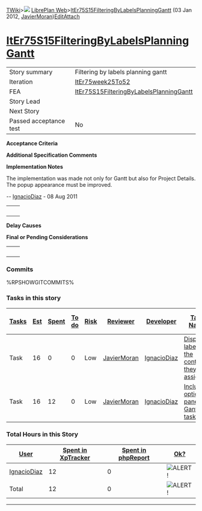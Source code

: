 [TWiki](/twiki/Main/WebHome)&gt;![](/twiki/TWiki/TWikiDocGraphics/web-bg-small.gif) [LibrePlan Web](/twiki/LibrePlan/WebHome)&gt;[ItEr75S15FilteringByLabelsPlanningGantt](http://wiki.libreplan-enterprise.com/twiki/LibrePlan/ItEr75S15FilteringByLabelsPlanningGantt "Topic revision: 5 (03 Jan 2012 - 13:16:57)") (03 Jan 2012, [JavierMoran](/twiki/Main/JavierMoran))[Edit](http://wiki.libreplan-enterprise.com/twiki/bin/edit/LibrePlan/ItEr75S15FilteringByLabelsPlanningGantt?t=1520337923 "Edit this topic text")[Attach](/twiki/bin/attach/LibrePlan/ItEr75S15FilteringByLabelsPlanningGantt "Attach an image or document to this topic")

 [ItEr75S15FilteringByLabelsPlanningGantt](/twiki/LibrePlan/ItEr75S15FilteringByLabelsPlanningGantt)
================================================================================================================================================================



|                        |                                                                                                              |
|------------------------|--------------------------------------------------------------------------------------------------------------|
| Story summary          | Filtering by labels planning gantt                                                                           |
| Iteration              | [ItEr75week25To52](/twiki/LibrePlan/ItEr75week25To52)                                               |
| FEA                    | [ItEr75S15FilteringByLabelsPlanningGantt](/twiki/LibrePlan/ItEr75S15FilteringByLabelsPlanningGantt) |
| Story Lead             |                                                                                                              |
| Next Story             |                                                                                                              |
| Passed acceptance test | No                                                                                                           |

**Acceptance Criteria**

**Additional Specification Comments**

**Implementation Notes**

The implementation was made not only for Gantt but also for Project Details. The popup appearance must be improved.

-- [IgnacioDiaz](/twiki/Main/IgnacioDiaz) - 08 Aug 2011

|     |     |
|-----|-----|
|     |     |

**Delay Causes**

**Final or Pending Considerations**

|     |     |
|-----|-----|
|     |     |

###  Commits

%RPSHOWGITCOMMITS%

###  Tasks in this story



| [Tasks](http://wiki.libreplan-enterprise.com/twiki/LibrePlan/ItEr75S15FilteringByLabelsPlanningGantt?sortcol=0;table=2;up=0#sorted_table "Sort by this column") | [Est](http://wiki.libreplan-enterprise.com/twiki/LibrePlan/ItEr75S15FilteringByLabelsPlanningGantt?sortcol=1;table=2;up=0#sorted_table "Sort by this column") | [Spent](http://wiki.libreplan-enterprise.com/twiki/LibrePlan/ItEr75S15FilteringByLabelsPlanningGantt?sortcol=2;table=2;up=0#sorted_table "Sort by this column") | [To do](http://wiki.libreplan-enterprise.com/twiki/LibrePlan/ItEr75S15FilteringByLabelsPlanningGantt?sortcol=3;table=2;up=0#sorted_table "Sort by this column") | [Risk](http://wiki.libreplan-enterprise.com/twiki/LibrePlan/ItEr75S15FilteringByLabelsPlanningGantt?sortcol=4;table=2;up=0#sorted_table "Sort by this column") | [Reviewer](http://wiki.libreplan-enterprise.com/twiki/LibrePlan/ItEr75S15FilteringByLabelsPlanningGantt?sortcol=5;table=2;up=0#sorted_table "Sort by this column") | [Developer](http://wiki.libreplan-enterprise.com/twiki/LibrePlan/ItEr75S15FilteringByLabelsPlanningGantt?sortcol=6;table=2;up=0#sorted_table "Sort by this column") | [Task Name](http://wiki.libreplan-enterprise.com/twiki/LibrePlan/ItEr75S15FilteringByLabelsPlanningGantt?sortcol=7;table=2;up=0#sorted_table "Sort by this column") | [Start Date](http://wiki.libreplan-enterprise.com/twiki/LibrePlan/ItEr75S15FilteringByLabelsPlanningGantt?sortcol=8;table=2;up=0#sorted_table "Sort by this column") | [Est End Date](http://wiki.libreplan-enterprise.com/twiki/LibrePlan/ItEr75S15FilteringByLabelsPlanningGantt?sortcol=9;table=2;up=0#sorted_table "Sort by this column") | [End Date](http://wiki.libreplan-enterprise.com/twiki/LibrePlan/ItEr75S15FilteringByLabelsPlanningGantt?sortcol=10;table=2;up=0#sorted_table "Sort by this column") |
|--------------------------------------------------------------------------------------------------------------------------------------------------------------------------|------------------------------------------------------------------------------------------------------------------------------------------------------------------------|--------------------------------------------------------------------------------------------------------------------------------------------------------------------------|--------------------------------------------------------------------------------------------------------------------------------------------------------------------------|-------------------------------------------------------------------------------------------------------------------------------------------------------------------------|-----------------------------------------------------------------------------------------------------------------------------------------------------------------------------|------------------------------------------------------------------------------------------------------------------------------------------------------------------------------|------------------------------------------------------------------------------------------------------------------------------------------------------------------------------|-------------------------------------------------------------------------------------------------------------------------------------------------------------------------------|---------------------------------------------------------------------------------------------------------------------------------------------------------------------------------|------------------------------------------------------------------------------------------------------------------------------------------------------------------------------|
| Task                                                                                                                                                                     | 16                                                                                                                                                                     | 0                                                                                                                                                                        | 0                                                                                                                                                                        | Low                                                                                                                                                                     | [JavierMoran](/twiki/Main/JavierMoran)                                                                                                                             | [IgnacioDiaz](/twiki/Main/IgnacioDiaz)                                                                                                                              | [Display labels in the container they are assigned](/twiki/LibrePlan/AnA07S07FilteringByLabelsPlanningGantt#TasK1)                                                  |                                                                                                                                                                               |                                                                                                                                                                                 | 01/08/2011                                                                                                                                                                   |
| Task                                                                                                                                                                     | 16                                                                                                                                                                     | 12                                                                                                                                                                       | 0                                                                                                                                                                        | Low                                                                                                                                                                     | [JavierMoran](/twiki/Main/JavierMoran)                                                                                                                             | [IgnacioDiaz](/twiki/Main/IgnacioDiaz)                                                                                                                              | [Including options panel in Gantt task filter](/twiki/LibrePlan/AnA07S07FilteringByLabelsPlanningGantt#TasK2)                                                       | 21/07/2011                                                                                                                                                                    |                                                                                                                                                                                 | 08/08/2011                                                                                                                                                                   |

###  Total Hours in this Story

| [User](http://wiki.libreplan-enterprise.com/twiki/LibrePlan/ItEr75S15FilteringByLabelsPlanningGantt?sortcol=0;table=3;up=0#sorted_table "Sort by this column") | [Spent in XpTracker](http://wiki.libreplan-enterprise.com/twiki/LibrePlan/ItEr75S15FilteringByLabelsPlanningGantt?sortcol=1;table=3;up=0#sorted_table "Sort by this column") | [Spent in phpReport](http://wiki.libreplan-enterprise.com/twiki/LibrePlan/ItEr75S15FilteringByLabelsPlanningGantt?sortcol=2;table=3;up=0#sorted_table "Sort by this column") | [Ok?](http://wiki.libreplan-enterprise.com/twiki/LibrePlan/ItEr75S15FilteringByLabelsPlanningGantt?sortcol=3;table=3;up=0#sorted_table "Sort by this column") |
|-------------------------------------------------------------------------------------------------------------------------------------------------------------------------|---------------------------------------------------------------------------------------------------------------------------------------------------------------------------------------|---------------------------------------------------------------------------------------------------------------------------------------------------------------------------------------|------------------------------------------------------------------------------------------------------------------------------------------------------------------------|
| [IgnacioDiaz](/twiki/Main/IgnacioDiaz)                                                                                                                         | 12                                                                                                                                                                                    | 0                                                                                                                                                                                     | ![ALERT!](/twiki/TWiki/TWikiDocGraphics/warning.gif "ALERT!")                                                                                                      |
| Total                                                                                                                                                                   | 12                                                                                                                                                                                    | 0                                                                                                                                                                                     | ![ALERT!](/twiki/TWiki/TWikiDocGraphics/warning.gif "ALERT!")                                                                                                      |

------------------------------------------------------------------------
